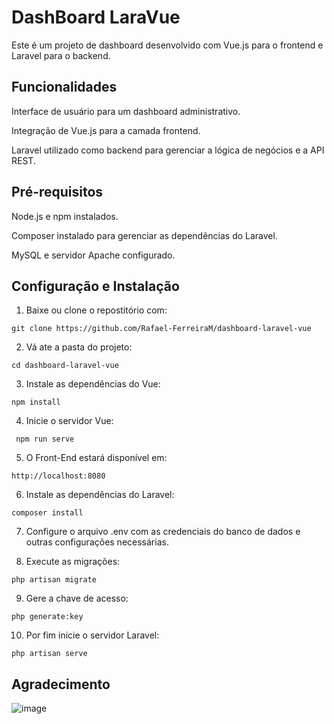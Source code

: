 
# DashBoard LaraVue


Este é um projeto de dashboard desenvolvido com Vue.js para o frontend e Laravel para o backend.



## Funcionalidades
Interface de usuário para um dashboard administrativo.

Integração de Vue.js para a camada frontend.

Laravel utilizado como backend para gerenciar a lógica de negócios e a API REST.
## Pré-requisitos
Node.js e npm instalados.

Composer instalado para gerenciar as dependências do Laravel.

MySQL e servidor Apache configurado.
## Configuração e Instalação
1. Baixe ou clone o repostitório com:

 `git clone https://github.com/Rafael-FerreiraM/dashboard-laravel-vue`

 2. Vá ate a pasta do projeto:

 ` cd dashboard-laravel-vue `

3. Instale as dependências do Vue:

` npm install `

4. Inicie o servidor Vue:

` npm run serve`


5. O Front-End estará disponível em:

`http://localhost:8080`


6. Instale as dependências do Laravel:

`composer install`

7. Configure o arquivo .env com as credenciais do banco de dados e outras configurações necessárias.

8. Execute as migrações:

`php artisan migrate`

9. Gere a chave de acesso:

`php generate:key`

10. Por fim inicie o servidor Laravel:

`php artisan serve`
## Agradecimento

![image](https://github.com/Rafael-FerreiraM/Teste-ImovelGuide/assets/101290871/2833fcbf-c846-4dab-8f41-37e9c28430ab)
